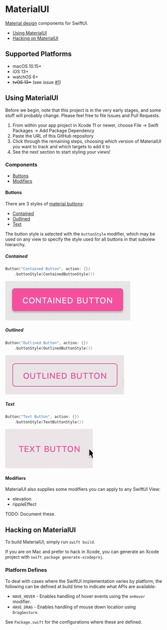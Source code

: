 # MaterialUI

[Material design](https://material.io) components for SwiftUI. 

- [Using MaterialUI](#using-materialui)
- [Hacking on MaterialUI](#hacking-on-materialui)

## Supported Platforms

- macOS 10.15+
- iOS 13+
- watchOS 6+
- ~~tvOS 13+~~ (see issue [#1](https://github.com/chkn/MaterialUI/issues/1))

## Using MaterialUI

Before we begin, note that this project is in the very early stages, and some stuff will probably change. Please feel free to file Issues and Pull Requests.

1. From within your app project in Xcode 11 or newer, choose File -> Swift Packages -> Add Package Dependency
2. Paste the URL of this GitHub repository
3. Click through the remaining steps, choosing which version of MaterialUI you want to track and which targets to add it to
4. See the next section to start styling your views!

### Components

- [Buttons](#buttons)
- [Modifiers](#modifiers)

#### Buttons

There are 3 styles of [material buttons](https://material.io/components/buttons):

- [Contained](#contained)
- [Outlined](#outlined)
- [Text](#text)

The button style is selected with the `buttonStyle` modifier, which may be used on any view to specify the style used for all buttons in that subview hierarchy.

##### Contained

```swift
Button("Contained Button", action: {})
	.buttonStyle(ContainedButtonStyle())
```

![Contained Button](docs/img/ContainedButton.gif)

##### Outlined

```swift
Button("Outlined Button", action: {})
	.buttonStyle(OutlinedButtonStyle())
```

![Outlined Button](docs/img/OutlinedButton.gif)

##### Text

```swift
Button("Text Button", action: {})
	.buttonStyle(TextButtonStyle())
```

![Text Button](docs/img/TextButton.gif)

#### Modifiers

MaterialUI also supplies some modifiers you can apply to any SwiftUI View:

- elevation
- rippleEffect

TODO: Document these.

## Hacking on MaterialUI

To build MaterialUI, simply run `swift build`.

If you are on Mac and prefer to hack in Xcode, you can generate an Xcode project with `swift package generate-xcodeproj`.

### Platform Defines

To deal with cases where the SwiftUI implementation varies by platform, the following can be defined at build time to indicate what APIs are available:

- `HAVE_HOVER` - Enables handling of hover events using the `onHover` modifier.
- `HAVE_DRAG` - Enables handling of mouse down location using `DragGesture`.

See `Package.swift` for the configurations where these are defined.